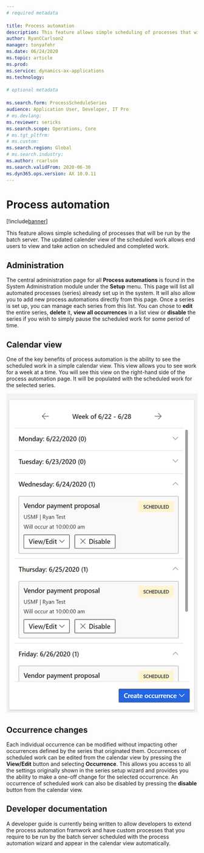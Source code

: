 ```yaml
---
# required metadata

title: Process automation
description: This feature allows simple scheduling of processes that will be run by the batch server. The updated calender view of the scheduled work allows end users to view and take action on scheduled and completed work.
author: RyanCCarlson2
manager: tonyafehr
ms.date: 06/24/2020
ms.topic: article
ms.prod:
ms.service: dynamics-ax-applications
ms.technology: 

# optional metadata

ms.search.form: ProcessScheduleSeries
audience: Application User, Developer, IT Pro
# ms.devlang: 
ms.reviewer: sericks
ms.search.scope: Operations, Core 
# ms.tgt_pltfrm: 
# ms.custom: 
ms.search.region: Global
# ms.search.industry:
ms.author: rcarlson
ms.search.validFrom: 2020-06-30
ms.dyn365.ops.version: AX 10.0.11
---
```


# Process automation

[!include[banner](../includes/banner.md)]

This feature allows simple scheduling of processes that will be run by the batch server. The updated calender view of the scheduled work allows end users to view and take action on scheduled and completed work.

## Administration

The central administration page for all **Process automations** is found in the System Administration module under the **Setup** menu. This page will list all automated processes (series) already set up in the system.  It will also allow you to add new process automations directly from this page.  Once a series is set up, you can manage each series from this list. You can chose to **edit** the entire series, **delete** it, **view all occurrences** in a list view or **disable** the series if you wish to simply pause the scheduled work for some period of time. 

## Calendar view 
One of the key benefits of process automation is the ability to see the scheduled work in a simple calendar view.  This view allows you to see work for a week at a time. You will see this view on the right-hand side of the process automation page. It will be populated with the scheduled work for the selected series. 

[![Process automation calendar](./media/CalendarView2.png)](./media/CalendarView2.png)

## Occurrence changes
Each individual occurrence can be modified without impacting other occurrences defined by the series that originated them. Occurrences of scheduled work can be edited from the calendar view by pressing the **View/Edit** button and selecting **Occurrence**.  This allows you access to all the settings originally shown in the series setup wizard and provides you the ability to make a one-off change for the selected occurrence.  An occurrence of scheduled work can also be disabled by pressing the **disable** button from the calendar view. 

## Developer documentation 
A developer guide is currently being written to allow developers to extend the process automation framwork and have custom processes that you require to be run by the batch server scheduled with the process automation wizard and appear in the calendar view automatically. 
